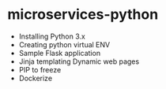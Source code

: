 # microservices-python
- Installing Python 3.x
- Creating python virtual ENV
- Sample Flask application
- Jinja templating Dynamic web pages
- PIP to freeze
- Dockerize 